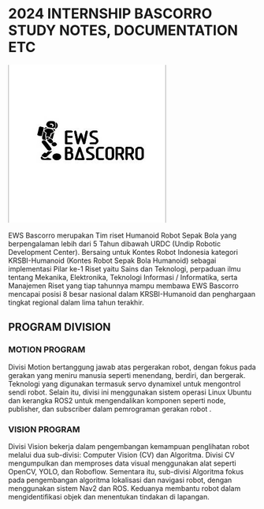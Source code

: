 # 2024 INTERNSHIP BASCORRO STUDY NOTES, DOCUMENTATION ETC

![alt text](assets/image-3.png)

EWS Bascorro merupakan Tim riset Humanoid Robot Sepak Bola yang berpengalaman lebih dari 5 Tahun dibawah URDC (Undip Robotic Development Center). Bersaing untuk Kontes Robot Indonesia kategori KRSBI-Humanoid (Kontes Robot Sepak Bola Humanoid) sebagai implementasi Pilar ke-1 Riset yaitu Sains dan Teknologi, perpaduan ilmu tentang Mekanika, Elektronika, Teknologi Informasi / Informatika, serta Manajemen Riset yang tiap tahunnya mampu membawa EWS Bascorro mencapai posisi 8 besar nasional dalam KRSBI-Humanoid dan penghargaan tingkat regional dalam lima tahun terakhir.

## PROGRAM DIVISION

### MOTION PROGRAM

Divisi Motion bertanggung jawab atas pergerakan robot, dengan fokus pada
gerakan yang meniru manusia seperti menendang, berdiri, dan bergerak.
Teknologi yang digunakan termasuk servo dynamixel untuk mengontrol sendi
robot. Selain itu, divisi ini menggunakan sistem operasi Linux Ubuntu dan
kerangka ROS2 untuk mengendalikan komponen seperti node, publisher, dan
subscriber dalam pemrograman gerakan robot .

### VISION PROGRAM

Divisi Vision bekerja dalam pengembangan kemampuan penglihatan robot
melalui dua sub-divisi: Computer Vision (CV) dan Algoritma. Divisi CV
mengumpulkan dan memproses data visual menggunakan alat seperti OpenCV,
YOLO, dan Roboflow. Sementara itu, sub-divisi Algoritma fokus pada
pengembangan algoritma lokalisasi dan navigasi robot, dengan menggunakan
sistem Nav2 dan ROS. Keduanya membantu robot dalam mengidentifikasi objek
dan menentukan tindakan di lapangan.
